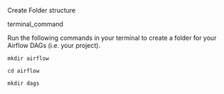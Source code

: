 Create Folder structure

terminal_command

Run the following commands in your terminal to create a folder for your Airflow DAGs (i.e. your project).


```
mkdir airflow
```

```
cd airflow
```

```
mkdir dags
```
